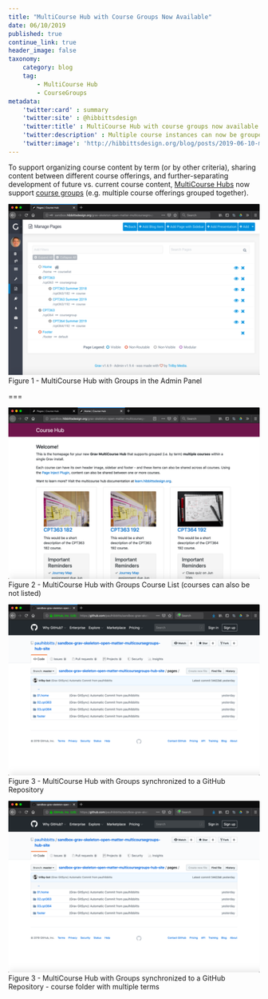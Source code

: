 ```yaml
---
title: "MultiCourse Hub with Course Groups Now Available"
date: 06/10/2019
published: true
continue_link: true
header_image: false
taxonomy:
    category: blog
    tag:
        - MultiCourse Hub
        - CourseGroups
metadata:
    'twitter:card' : summary
    'twitter:site' : @hibbittsdesign
    'twitter:title' : MultiCourse Hub with course groups now available
    'twitter:description' : Multiple course instances can now be grouped (e.g. by term) in MultiCourse Hub.
    'twitter:image': 'http://hibbittsdesign.org/blog/posts/2019-06-10-multicourse-hub-course-groups-now-available/multicoursegroups-admin.png'
---
```


To support organizing course content by term (or by other criteria), sharing content between different course offerings, and further-separating development of future vs. current course content, [MultiCourse Hubs](https://demo.hibbittsdesign.org/grav-skeleton-open-matter-multi-course-hub-site/) now support [course groups](https://demo.hibbittsdesign.org/grav-skeleton-open-matter-multicoursegroups-hub-site/) (e.g. multiple course offerings grouped together).

![MultiCourse Hub with Groups in the Admin Panel](multicoursegroups-admin.png)  
Figure 1 - MultiCourse Hub with Groups in the Admin Panel

===

![MultiCourse Hub with Groups Course List](multicoursegroups-courselist.png)  
Figure 2 - MultiCourse Hub with Groups Course List (courses can also be not listed)

![MultiCourse Hub with Groups synchronized to a GitHub Repository](multicoursegroups-github.png)  
Figure 3 - MultiCourse Hub with Groups synchronized to a GitHub Repository

![MultiCourse Hub with Groups synchronized to a GitHub Repository - course folder with multiple terms](multicoursegroups-github.png)  
Figure 3 - MultiCourse Hub with Groups synchronized to a GitHub Repository  - course folder with multiple terms
